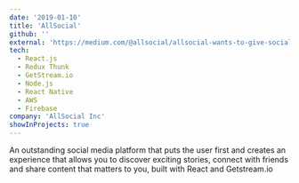 ```yaml
---
date: '2019-01-10'
title: 'AllSocial'
github: ''
external: 'https://medium.com/@allsocial/allsocial-wants-to-give-social-media-control-back-to-the-user-d72b9b19c710'
tech:
  - React.js
  - Redux Thunk
  - GetStream.io
  - Node.js
  - React Native
  - AWS
  - Firebase
company: 'AllSocial Inc'
showInProjects: true
---
```


An outstanding social media platform that puts the user first and creates an experience that allows you to discover exciting stories, connect with friends and share content that matters to you, built with React and Getstream.io
